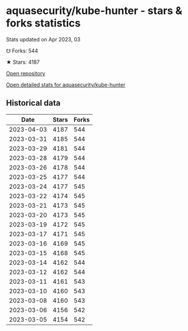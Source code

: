 # aquasecurity/kube-hunter - stars & forks statistics

Stats updated on Apr 2023, 03

☋ Forks: 544

★ Stars: 4187

[Open repository](https://github.com/aquasecurity/kube-hunter)

[Open detailed stats for aquasecurity/kube-hunter](https://reviewgithub.com/rep/aquasecurity/kube-hunter)

## Historical data
| Date | Stars | Forks |
|------|-------|-------|
| 2023-04-03 | 4187 | 544 | 
| 2023-03-31 | 4185 | 544 | 
| 2023-03-29 | 4181 | 544 | 
| 2023-03-28 | 4179 | 544 | 
| 2023-03-26 | 4178 | 544 | 
| 2023-03-25 | 4177 | 544 | 
| 2023-03-24 | 4177 | 545 | 
| 2023-03-22 | 4174 | 545 | 
| 2023-03-21 | 4173 | 545 | 
| 2023-03-20 | 4173 | 545 | 
| 2023-03-19 | 4172 | 545 | 
| 2023-03-17 | 4171 | 545 | 
| 2023-03-16 | 4169 | 545 | 
| 2023-03-15 | 4168 | 545 | 
| 2023-03-14 | 4162 | 544 | 
| 2023-03-12 | 4162 | 544 | 
| 2023-03-11 | 4161 | 543 | 
| 2023-03-10 | 4160 | 543 | 
| 2023-03-08 | 4160 | 543 | 
| 2023-03-06 | 4156 | 542 | 
| 2023-03-05 | 4154 | 542 | 

